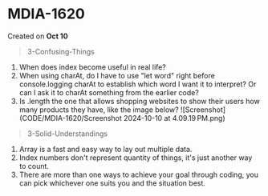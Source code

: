 # MDIA-1620
Created on **Oct 10**
>3-Confusing-Things
1. When does index become useful in real life?
2. When using charAt, do I have to use "let word" right before console.logging charAt to establish which word I want it to interpret? Or can I ask it to charAt something from the earlier code?
3. Is .length the one that allows shopping websites to show their users how many products they have, like the image below?
![Screenshot](CODE/MDIA-1620/Screenshot 2024-10-10 at 4.09.19 PM.png)
>3-Solid-Understandings
1. Array is a fast and easy way to lay out multiple data.
2. Index numbers don't represent quantity of things, it's just another way to count.
3. There are more than one ways to achieve your goal through coding, you can pick whichever one suits you and the situation best. 